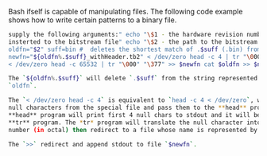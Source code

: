 Bash ifself is capable of manipulating files. The following code example shows how to
write certain patterns to a binary file. 

```bash num_of_expected_args=2 if [ $# != $num_of_expected_args ] then echo "please
supply the following arguments:" echo "\$1 - the hardware revision number that will be
insterted to the bitstream file" echo "\$2 - the path to the bitstream file" exit fi
oldfn="$2" suff=bin #  deletes the shortest match of .$suff (.bin) from back of $oldfn
newfn="${oldfn%.$suff}_withHeader.tb2" < /dev/zero head -c 4 | tr "\000" "\\$1" > $newfn
< /dev/zero head -c 65532 | tr "\000" "\377" >> $newfn cat $oldfn >> $newfn ```

The `${oldfn%.$suff}` will delete `.$suff` from the string represented by variable
`oldfn`.

The `< /dev/zero head -c 4` is equivalent to `head -c 4 < /dev/zero`, which is to read
null characters from the special file and pass them to the **head** program. Then the
**head** program will print first 4 null chars to stdout and it will be pipelined to the
**tr** program. The *tr* program will translate the null character into a specified
number (in octal) then redirect to a file whose name is represented by `newfn`.

The `>>` redirect and append stdout to file `$newfn`.
